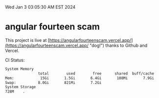 Wed Jan  3 03:05:30 AM EST 2024

# angular fourteen scam


This project is live at [https://angularfourteenscam.vercel.app/](https://angularfourteenscam.vercel.app/ "dog!") thanks to Github and Vercel.

CI Status: 

```bash
System Memory
               total        used        free      shared  buff/cache   available
Mem:            15Gi       1.5Gi       6.4Gi       108Mi       7.9Gi        13Gi
Swap:          8.0Gi       821Mi       7.2Gi
System Storage
728M	.
```
